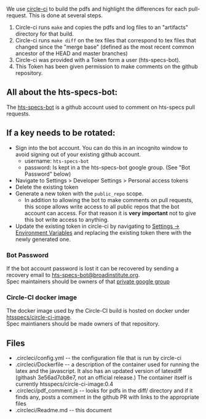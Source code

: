 We use [circle-ci](https://circleci.com/gh/samtools/hts-specs) to build the pdfs and highlight the differences for each pull-request. This is done at several steps.

1. Circle-ci runs `make` and copies the pdfs and log files to an "artifacts" directory for that build. 
1. Circle-ci runs `make diff` on the tex files that correspond to tex files that changed since the "merge base" (defined as the most recent common ancestor of the HEAD and master branches)  
1. Circle-ci was provided with a Token form a user (hts-specs-bot). 
1. This Token has been given permission to make comments on the github repository. 


## All about the hts-specs-bot:

The [hts-specs-bot](https://github.com/hts-specs-bot) is a github account used to comment on hts-specs pull requests.

## If a key needs to be rotated:
-  Sign into the bot account. You can do this in an incognito window to avoid signing out of your existing github account.
   -    username: `hts-specs-bot`
   -  password: Is kept in a the hts-specs-bot google group. (See "Bot Password" below)
-  Navigate to Settings > Developer Settings > Personal access tokens
-  Delete the existing token
-  Generate a new token with the `public_repo` scope.
    - In addition to allowing the bot to make comments on pull requests, this scope allows write access to all public repos that the bot account can access.  For that reason it is **very important** not to give this bot write access to anything.  
-  Update the existing token in circle-ci by navigating to [Settings -> Environment Variables](https://circleci.com/gh/samtools/hts-specs/edit#env-vars) and replacing the existing token there with the newly generated one.

### Bot Password
If the bot account password is lost it can be recovered by sending a recovery email to hts-specs-bot@broadinstitute.org.  
Spec maintainers should be owners of that [private google group](https://groups.google.com/a/broadinstitute.org/forum/#!forum/hts-specs-bot)

### Circle-CI docker image
The docker image used by the Circle-CI build is hosted on docker under [htsspecs/circle-ci-image](https://hub.docker.com/r/htsspecs/circle-ci-image/).  
Spec maintianers should be made owners of that repository.  


## Files

- .circleci/config.yml -- the configuration file that is run by circle-ci
- .circleci/Dockerfile -- a description of the container used for running the latex and the javascript. It also has an updated version of latexdiff (githash 3e56ad7cb8e7, not an official release.) The container itself is currently htsspecs/circle-ci-image:0.4 
- .circleci/pdf_comment.js -- looks for pdfs in the diff/ directory and if it finds any, posts a comment in the github PR with links to the appropriate files
- .circleci/Readme.md  -- this document
